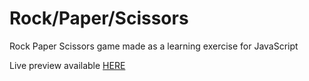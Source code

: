 # Rock/Paper/Scissors

Rock Paper Scissors game made as a learning exercise for JavaScript

Live preview available [HERE](https://abbasio.github.io/rock-paper-scissors/)
